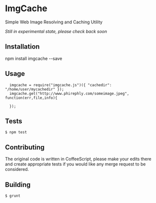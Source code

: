 ImgCache
========

Simple Web Image Resolving and Caching Utility

*Still in experimental state, please check back soon*


## Installation

  npm install imgcache --save


## Usage
  
```
  imgcache = require("imgcache.js")({ "cachedir": "/home/user/mycachedir" });
  imgcache.get("http://www.phirephly.com/someimage.jpeg", function(err,file,info){

  });
```

## Tests

  `$ npm test`


## Contributing

  The original code is written in CoffeeScript, please make your edits there and create appropriate tests if you would like any merge request to be considered.

## Building

  `$ grunt`



